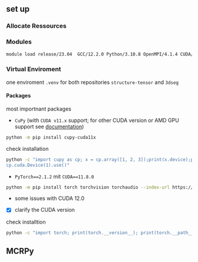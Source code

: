 ## set up

### Allocate Ressources



### Modules
```bash
module load release/23.04  GCC/12.2.0 Python/3.10.8 OpenMPI/4.1.4 CUDA/11.8.0
```

### Virtual Enviroment

one enviroment `.venv` for both repositories `structure-tensor` and `3dseg`

#### Packages

most importnant packages

- `CuPy` (with `CUDA v11.x` support; for other CUDA version or AMD GPU support see [documentation](https://docs.cupy.dev/en/stable/install.html))

```bash
python -m pip install cupy-cuda11x
```
check installation

```bash
python -c "import cupy as cp; x = cp.array([1, 2, 3]);print(x.device);print(cp.cuda.runtime.getDeviceCount());
cp.cuda.Device(1).use()"
```

- `PyTorch==2.1.2` mit `CUDA==11.8.0`
```bash
python -m pip install torch torchvision torchaudio --index-url https://download.pytorch.org/whl/cu118
```
- some issues with CUDA 12.0 
- [x] clarify the CUDA version  

check installtion
```bash
python -c "import torch; print(torch.__version__); print(torch.__path__);print(torch.device('cuda:0' if torch.cuda.is_available() else 'cpu'))"
```

## MCRPy 

